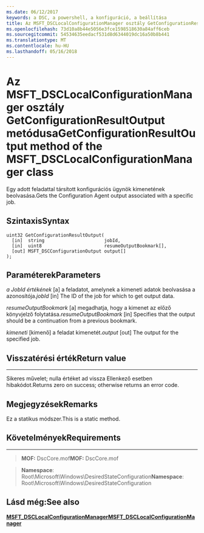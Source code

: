 ```yaml
---
ms.date: 06/12/2017
keywords: a DSC, a powershell, a konfiguráció, a beállítása
title: Az MSFT_DSCLocalConfigurationManager osztály GetConfigurationResultOutput metódusa
ms.openlocfilehash: 73d10a8b44e5056e3fce1598518630a84aff6ceb
ms.sourcegitcommit: 54534635eedacf531d8d6344019dc16a50b8b441
ms.translationtype: MT
ms.contentlocale: hu-HU
ms.lasthandoff: 05/16/2018
---
```

# <a name="getconfigurationresultoutput-method-of-the-msftdsclocalconfigurationmanager-class"></a><span data-ttu-id="75661-103">Az MSFT_DSCLocalConfigurationManager osztály GetConfigurationResultOutput metódusa</span><span class="sxs-lookup"><span data-stu-id="75661-103">GetConfigurationResultOutput method of the MSFT_DSCLocalConfigurationManager class</span></span>

<span data-ttu-id="75661-104">Egy adott feladattal társított konfigurációs ügynök kimenetének beolvasása.</span><span class="sxs-lookup"><span data-stu-id="75661-104">Gets the Configuration Agent output associated with a specific job.</span></span>

<a name="syntax"></a><span data-ttu-id="75661-105">Szintaxis</span><span class="sxs-lookup"><span data-stu-id="75661-105">Syntax</span></span>
------

```mof
uint32 GetConfigurationResultOutput(
  [in]  string                      jobId,
  [in]  uint8                       resumeOutputBookmark[],
  [out] MSFT_DSCConfigurationOutput output[]
);
```

<a name="parameters"></a><span data-ttu-id="75661-106">Paraméterek</span><span class="sxs-lookup"><span data-stu-id="75661-106">Parameters</span></span>
----------

<span data-ttu-id="75661-107">*a JobId értékének* \[a\] a feladatot, amelynek a kimeneti adatok beolvasása a azonosítója.</span><span class="sxs-lookup"><span data-stu-id="75661-107">*jobId* \[in\] The ID of the job for which to get output data.</span></span>

<span data-ttu-id="75661-108">*resumeOutputBookmark* \[a\] megadhatja, hogy a kimenet az előző könyvjelző folytatása.</span><span class="sxs-lookup"><span data-stu-id="75661-108">*resumeOutputBookmark* \[in\] Specifies that the output should be a continuation from a previous bookmark.</span></span>

<span data-ttu-id="75661-109">*kimeneti* \[kimenő\] a feladat kimenetét.</span><span class="sxs-lookup"><span data-stu-id="75661-109">*output* \[out\] The output for the specified job.</span></span>

## <a name="return-value"></a><span data-ttu-id="75661-110">Visszatérési érték</span><span class="sxs-lookup"><span data-stu-id="75661-110">Return value</span></span>
------------

<span data-ttu-id="75661-111">Sikeres művelet; nulla értéket ad vissza Ellenkező esetben hibakódot.</span><span class="sxs-lookup"><span data-stu-id="75661-111">Returns zero on success; otherwise returns an error code.</span></span>

## <a name="remarks"></a><span data-ttu-id="75661-112">Megjegyzések</span><span class="sxs-lookup"><span data-stu-id="75661-112">Remarks</span></span>

<span data-ttu-id="75661-113">Ez a statikus módszer.</span><span class="sxs-lookup"><span data-stu-id="75661-113">This is a static method.</span></span>

## <a name="requirements"></a><span data-ttu-id="75661-114">Követelmények</span><span class="sxs-lookup"><span data-stu-id="75661-114">Requirements</span></span>
------------
><span data-ttu-id="75661-115">**MOF:** DscCore.mof</span><span class="sxs-lookup"><span data-stu-id="75661-115">**MOF:** DscCore.mof</span></span>

><span data-ttu-id="75661-116">**Namespace**: Root\Microsoft\Windows\DesiredStateConfiguration</span><span class="sxs-lookup"><span data-stu-id="75661-116">**Namespace**: Root\Microsoft\Windows\DesiredStateConfiguration</span></span>


## <a name="see-also"></a><span data-ttu-id="75661-117">Lásd még:</span><span class="sxs-lookup"><span data-stu-id="75661-117">See also</span></span>


[<span data-ttu-id="75661-118">**MSFT_DSCLocalConfigurationManager**</span><span class="sxs-lookup"><span data-stu-id="75661-118">**MSFT_DSCLocalConfigurationManager**</span></span>](msft-dsclocalconfigurationmanager.md)